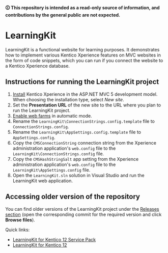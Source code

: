 **🛈 This repository is intended as a read-only source of information, and contributions by the general public are not expected.**

# LearningKit

 LearningKit is a functional website for learning purposes. It demonstrates how to implement various Kentico Xperience features on MVC websites in the form of code snippets, which you can run if you connect the website to a Kentico Xperience database.

## Instructions for running the LearningKit project

1. [Install](https://docs.xperience.io/x/bAmRBg) Kentico Xperience in the ASP.NET MVC 5 development model. When choosing the installation type, select *New site*.
1. Set the **Presentation URL** of the new site to the URL where you plan to run the LearningKit project.
1. [Enable web farms](https://docs.xperience.io/x/Mw_RBg) in automatic mode.
1. Rename the `LearningKit\ConnectionStrings.config.template` file to `ConnectionStrings.config`.
1. Rename the `LearningKit\AppSettings.config.template` file to `AppSettings.config`.
1. Copy the `CMSConnectionString` connection string from the Xperience administration application's `web.config` file to the `LearningKit\ConnectionStrings.config` file.
1. Copy the `CMSHashStringSalt` app setting from the Xperience administration application's `web.config` file to the `LearningKit\AppSettings.config` file.
1. Open the `LearningKit.sln` solution in Visual Studio and run the LearningKit web application.

## Accessing older version of the repository

You can find older versions of the LearningKit project under the [Releases section](https://github.com/KenticoInternal/LearningKit-Mvc/releases) (open the corresponding commit for the required version and click **Browse files**).

Quick links:

- [LearningKit for Kentico 12 Service Pack](https://github.com/KenticoInternal/LearningKit-Mvc/releases/tag/2.0.0)
- [LearningKit for Kentico 12](https://github.com/KenticoInternal/LearningKit-Mvc/releases/tag/v1.0.0)
